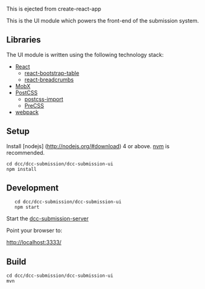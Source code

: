 This is ejected from create-react-app

This is the UI module which powers the front-end of the submission system.

## Libraries

The UI module is written using the following technology stack:

- [React](https://facebook.github.io/react/)
  - [react-bootstrap-table](https://www.npmjs.com/package/react-bootstrap-table)
  - [react-breadcrumbs](https://www.npmjs.com/package/react-breadcrumbs)
- [MobX](https://github.com/mobxjs/mobx)
- [PostCSS](https://github.com/postcss/postcss)
  - [postcss-import](https://github.com/postcss/postcss-import)
  - [PreCSS](https://github.com/jonathantneal/precss)
- [webpack](https://webpack.github.io/)

## Setup

Install [nodejs] (http://nodejs.org/#download) 4 or above. [nvm](https://github.com/creationix/nvm) is recommended.  

```shell
cd dcc/dcc-submission/dcc-submission-ui
npm install
```

## Development

```
   cd dcc/dcc-submission/dcc-submission-ui
   npm start
```

Start the [dcc-submission-server](../dcc-submission-server/README.md)

Point your browser to:

[http://localhost:3333/](http://localhost:3333/)


## Build

```shell
cd dcc/dcc-submission/dcc-submission-ui
mvn
```
